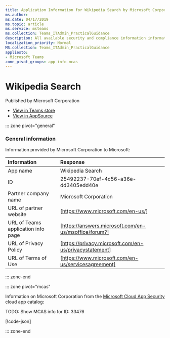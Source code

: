 ```yaml
---
title: Application Information for Wikipedia Search by Microsoft Corporation
ms.author: 
ms.date: 04/17/2019
ms.topic: article
ms.service: msteams
ms.collection: Teams_ITAdmin_PracticalGuidance
description: All available security and compliance information information for Wikipedia Search, its data handling policies, its Microsoft Cloud App Security app catalog information, and security/compliance information in the CSA STAR registry.
localization_priority: Normal
MS.collection: Teams_ITAdmin_PracticalGuidance
appliesto:
- Microsoft Teams
zone_pivot_groups: app-info-mcas
---
```

# Wikipedia Search

Published by Microsoft Corporation
* <a href="https://teams.microsoft.com/l/app/25492237-70ef-4c56-a36e-dd3405edd40e" target="_blank">View in Teams store</a>
* <a href="https://appsource.microsoft.com/en-us/product/office/WA104381597" target="_blank">View in AppSource</a>

::: zone pivot="general"

### General information

Information provided by Microsoft Corporation to Microsoft:

| **Information** | **Response** |
|:----------------|:-------------|
| App name | Wikipedia Search |
| ID | 25492237-70ef-4c56-a36e-dd3405edd40e |
| Partner company name | Microsoft Corporation |
| URL of partner website | [https://www.microsoft.com/en-us/] |
| URL of Teams application info page | [https://answers.microsoft.com/en-us/msoffice/forum?] |
| URL of Privacy Policy | [https://privacy.microsoft.com/en-us/privacystatement] |
| URL of Terms of Use | [https://www.microsoft.com/en-us/servicesagreement] |

::: zone-end


::: zone pivot="mcas"

Information on Microsoft Corporation from the [Microsoft Cloud App Security](https://www.microsoft.com/en-us/enterprise-mobility-security/cloud-app-security) cloud app catalog:

TODO: Show MCAS info for ID: 33476

[!code-json[](./json/33476.json)]

::: zone-end

